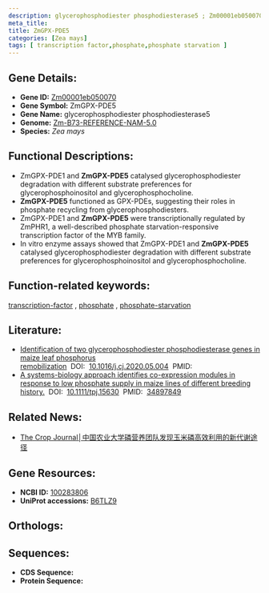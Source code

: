 ```yaml
---
description: glycerophosphodiester phosphodiesterase5 ; Zm00001eb050070 ; Zea mays
meta_title:
title: ZmGPX-PDE5
categories: [Zea mays]
tags: [ transcription factor,phosphate,phosphate starvation ]
---
```


## Gene Details:
- **Gene ID:**	[Zm00001eb050070](https://www.maizegdb.org/gene_center/gene/Zm00001eb050070)
- **Gene Symbol:** ZmGPX-PDE5
- **Gene Name:** glycerophosphodiester phosphodiesterase5
- **Genome:** [Zm-B73-REFERENCE-NAM-5.0](https://www.maizegdb.org/genome/assembly/Zm-B73-REFERENCE-NAM-5.0)
- **Species:** *Zea mays*

## Functional Descriptions:
   - ZmGPX-PDE1 and **ZmGPX-PDE5** catalysed glycerophosphodiester degradation with different substrate preferences for glycerophosphoinositol and glycerophosphocholine.
   - **ZmGPX-PDE5** functioned as GPX-PDEs, suggesting their roles in phosphate recycling from glycerophosphodiesters.
   - ZmGPX-PDE1 and **ZmGPX-PDE5** were transcriptionally regulated by ZmPHR1, a well-described phosphate starvation-responsive transcription factor of the MYB family.
   - In vitro enzyme assays showed that ZmGPX-PDE1 and **ZmGPX-PDE5** catalysed glycerophosphodiester degradation with different substrate preferences for glycerophosphoinositol and glycerophosphocholine.

## Function-related keywords:
[transcription-factor](/tags/transcription-factor/)&nbsp;,&nbsp;[phosphate](/tags/phosphate/)&nbsp;,&nbsp;[phosphate-starvation](/tags/phosphate-starvation/)

## Literature:
   - [Identification of two glycerophosphodiester phosphodiesterase genes in maize leaf phosphorus remobilization]( https://www.sciencedirect.com/science/article/pii/S2214514120300799)&nbsp;&nbsp;DOI:&nbsp;&nbsp;[10.1016/j.cj.2020.05.004](https://www.sciencedirect.com/science/article/pii/S2214514120300799)&nbsp;&nbsp;PMID:&nbsp;&nbsp;[](https://pubmed.ncbi.nlm.nih.gov//)
   - [A systems-biology approach identifies co-expression modules in response to low phosphate supply in maize lines of different breeding history.]( https://onlinelibrary.wiley.com/doi/10.1111/tpj.15630)&nbsp;&nbsp;DOI:&nbsp;&nbsp;[10.1111/tpj.15630](https://onlinelibrary.wiley.com/doi/10.1111/tpj.15630)&nbsp;&nbsp;PMID:&nbsp;&nbsp;[34897849](https://pubmed.ncbi.nlm.nih.gov/34897849/)

## Related News:
   - [The Crop Journal│中国农业大学磷营养团队发现玉米磷高效利用的新代谢途径](https://mp.weixin.qq.com/s?__biz=Mzg3MDEwNDEyMg==&mid=2247491041&idx=3&sn=8f030cd1d3108f880d83e0cd6cd88b42&chksm=ce93b0b4f9e439a2319228ea2d4f0354745e87f9931d7e62a21d42c64e0c38f828b3e70e3a53&scene=27#wechat_redirect)

## Gene Resources:
- **NCBI ID:** [100283806](https://www.ncbi.nlm.nih.gov/gene/?term=100283806)
- **UniProt accessions:** [B6TLZ9](https://www.uniprot.org/uniprotkb/B6TLZ9/entry)

## Orthologs:

## Sequences:
- **CDS Sequence:**
- **Protein Sequence:**
